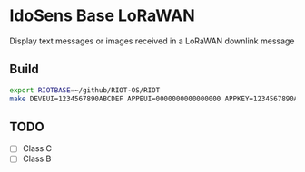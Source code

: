 # IdoSens Base LoRaWAN

Display text messages or images received in a LoRaWAN downlink message

## Build

```bash
export RIOTBASE=~/github/RIOT-OS/RIOT
make DEVEUI=1234567890ABCDEF APPEUI=0000000000000000 APPKEY=1234567890ABCDEF1234567890ABCDEF
```

## TODO

* [ ] Class C
* [ ] Class B
